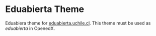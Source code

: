 # Eduabierta Theme

Eduabiera theme for [eduabierta.uchile.cl](eduabierta.uchile.cl). This theme must be used as *eduabierta* in OpenedX.
